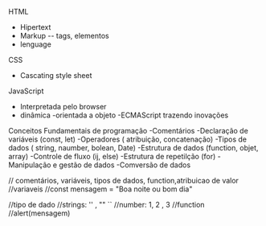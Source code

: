 HTML
- Hipertext
- Markup
 -- tags, elementos
- lenguage

CSS
 - Cascating style sheet

 JavaScript
 - Interpretada pelo browser
 - dinâmica
 -orientada a objeto
 -ECMAScript trazendo inovações

 Conceitos Fundamentais de programação
   -Comentários
   -Declaração de variáveis (const, let)
   -Operadores ( atribuição, concatenação)
   -Tipos de dados ( string, naumber, bolean, Date)
   -Estrutura de dados (function, objet, array)
   -Controle de fluxo (ij, else)
   -Estrutura de repetilção (for)
    -Manipulação e gestão de dados
      -Comversão de dados






// comentários, variáveis, tipos de dados, function,atribuicao de valor
//variaveis
//const mensagem = "Boa noite ou bom dia"

//tipo de dado
  //strings: '' , "" ``
    //number: 1, 2 , 3
     //function
//alert(mensagem)